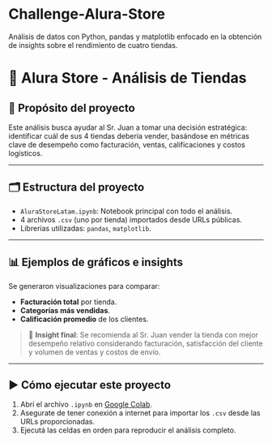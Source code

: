 # Challenge-Alura-Store
Análisis de datos con Python, pandas y matplotlib enfocado en la obtención de insights sobre el rendimiento de cuatro tiendas.

# 🛒 Alura Store - Análisis de Tiendas

## 📌 Propósito del proyecto

Este análisis busca ayudar al Sr. Juan a tomar una decisión estratégica: identificar cuál de sus 4 tiendas debería vender, basándose en métricas clave de desempeño como facturación, ventas, calificaciones y costos logísticos.

---

## 🗂️ Estructura del proyecto

- `AluraStoreLatam.ipynb`: Notebook principal con todo el análisis.
- 4 archivos `.csv` (uno por tienda) importados desde URLs públicas.
- Librerías utilizadas: `pandas`, `matplotlib`.

---

## 📊 Ejemplos de gráficos e insights

Se generaron visualizaciones para comparar:

- **Facturación total** por tienda.
- **Categorías más vendidas**.
- **Calificación promedio** de los clientes.

> 🧠 **Insight final**: Se recomienda al Sr. Juan vender la tienda con mejor desempeño relativo considerando facturación, satisfacción del cliente y volumen de ventas y costos de envío.

---

## ▶️ Cómo ejecutar este proyecto

1. Abrí el archivo `.ipynb` en [Google Colab](https://colab.research.google.com/).
2. Asegurate de tener conexión a internet para importar los `.csv` desde las URLs proporcionadas.
3. Ejecutá las celdas en orden para reproducir el análisis completo.

